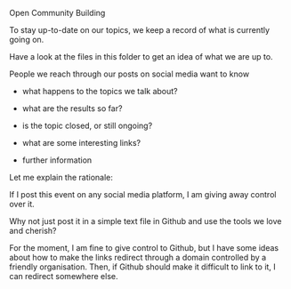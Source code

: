 Open Community Building

To stay up-to-date on our topics, we keep a record of what is currently going on.

Have a look at the files in this folder to get an idea of what we are up to.

People we reach through our posts on social media want to know 

- what happens to the topics we talk about?

- what are the results so far?

- is the topic closed, or still ongoing?

- what are some interesting links?

- further information

Let me explain the rationale:

If I post this event on any social media platform, I am giving away control over it.

Why not just post it in a simple text file in Github and use the tools we love and cherish?

For the moment, I am fine to give control to Github, but I have some ideas about how to make the links redirect through a domain controlled by a friendly organisation. Then, if Github should make it difficult to link to it, I can redirect somewhere else.
